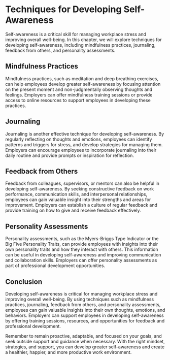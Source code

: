 # Techniques for Developing Self-Awareness

Self-awareness is a critical skill for managing workplace stress and improving overall well-being. In this chapter, we will explore techniques for developing self-awareness, including mindfulness practices, journaling, feedback from others, and personality assessments.

Mindfulness Practices
---------------------

Mindfulness practices, such as meditation and deep breathing exercises, can help employees develop greater self-awareness by focusing attention on the present moment and non-judgmentally observing thoughts and feelings. Employers can offer mindfulness training sessions or provide access to online resources to support employees in developing these practices.

Journaling
----------

Journaling is another effective technique for developing self-awareness. By regularly reflecting on thoughts and emotions, employees can identify patterns and triggers for stress, and develop strategies for managing them. Employers can encourage employees to incorporate journaling into their daily routine and provide prompts or inspiration for reflection.

Feedback from Others
--------------------

Feedback from colleagues, supervisors, or mentors can also be helpful in developing self-awareness. By seeking constructive feedback on work performance, communication skills, and interpersonal relationships, employees can gain valuable insight into their strengths and areas for improvement. Employers can establish a culture of regular feedback and provide training on how to give and receive feedback effectively.

Personality Assessments
-----------------------

Personality assessments, such as the Myers-Briggs Type Indicator or the Big Five Personality Traits, can provide employees with insights into their own personality traits and how they interact with others. This information can be useful in developing self-awareness and improving communication and collaboration skills. Employers can offer personality assessments as part of professional development opportunities.

Conclusion
----------

Developing self-awareness is critical for managing workplace stress and improving overall well-being. By using techniques such as mindfulness practices, journaling, feedback from others, and personality assessments, employees can gain valuable insights into their own thoughts, emotions, and behaviors. Employers can support employees in developing self-awareness by offering training sessions, resources, and opportunities for feedback and professional development.

Remember to remain proactive, adaptable, and focused on your goals, and seek outside support and guidance when necessary. With the right mindset, strategies, and support, you can develop greater self-awareness and create a healthier, happier, and more productive work environment.
